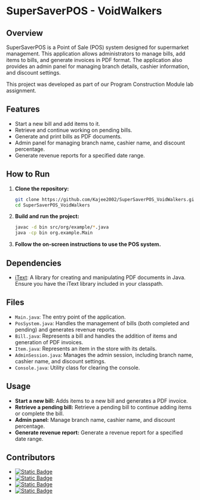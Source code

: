 # SuperSaverPOS - VoidWalkers

## Overview

SuperSaverPOS is a Point of Sale (POS) system designed for supermarket management. This application allows administrators to manage bills, add items to bills, and generate invoices in PDF format. The application also provides an admin panel for managing branch details, cashier information, and discount settings.

This project was developed as part of our Program Construction Module lab assignment.

## Features

- Start a new bill and add items to it.
- Retrieve and continue working on pending bills.
- Generate and print bills as PDF documents.
- Admin panel for managing branch name, cashier name, and discount percentage.
- Generate revenue reports for a specified date range.

## How to Run

1. **Clone the repository:**
    ```sh
    git clone https://github.com/Kajee2002/SuperSaverPOS_VoidWalkers.git
    cd SuperSaverPOS_VoidWalkers
    ```

2. **Build and run the project:**
    ```sh
    javac -d bin src/org/example/*.java
    java -cp bin org.example.Main
    ```

3. **Follow the on-screen instructions to use the POS system.**

## Dependencies

- [iText](https://itextpdf.com/en): A library for creating and manipulating PDF documents in Java. Ensure you have the iText library included in your classpath.

## Files

- `Main.java`: The entry point of the application.
- `PosSystem.java`: Handles the management of bills (both completed and pending) and generates revenue reports.
- `Bill.java`: Represents a bill and handles the addition of items and generation of PDF invoices.
- `Item.java`: Represents an item in the store with its details.
- `AdminSession.java`: Manages the admin session, including branch name, cashier name, and discount settings.
- `Console.java`: Utility class for clearing the console.

## Usage

- **Start a new bill:** Adds items to a new bill and generates a PDF invoice.
- **Retrieve a pending bill:** Retrieve a pending bill to continue adding items or complete the bill.
- **Admin panel:** Manage branch name, cashier name, and discount percentage.
- **Generate revenue report:** Generate a revenue report for a specified date range.

## Contributors

- [![Static Badge](https://img.shields.io/badge/Kajatheepan-P?style=social&logo=github)](https://github.com/kajee2002)             
- [![Static Badge](https://img.shields.io/badge/Nalina-g?style=social&logo=github)]()         
- [![Static Badge](https://img.shields.io/badge/Thilaksan-t?style=social&logo=github)]()        
- [![Static Badge](https://img.shields.io/badge/Babijana-j?style=social&logo=github)]()
